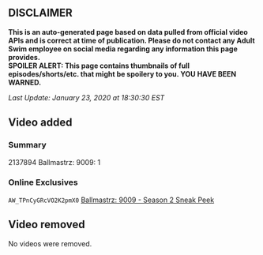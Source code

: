 ## DISCLAIMER
**This is an auto-generated page based on data pulled from official video APIs and is correct at time of publication. Please do not contact any Adult Swim employee on social media regarding any information this page provides.**  
**SPOILER ALERT: This page contains thumbnails of full episodes/shorts/etc. that might be spoilery to you. YOU HAVE BEEN WARNED.**  

_Last Update: January 23, 2020 at 18:30:30 EST_
## Video added
### Summary
2137894 Ballmastrz: 9009: 1  
### Online Exclusives
`AW_TPnCyGRcVO2K2pmX0` [Ballmastrz: 9009 - Season 2 Sneak Peek](https://www.adultswim.com/videos/ballmastrz-9009/season-2-sneak-peek)  
## Video removed
No videos were removed.  
